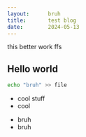 ```yaml
---
layout:      bruh
title:       test blog
date:        2024-05-13
---
```


this better work ffs

## Hello world

```bash
echo "bruh" >> file
```

- cool stuff
- cool

* bruh
* bruh
